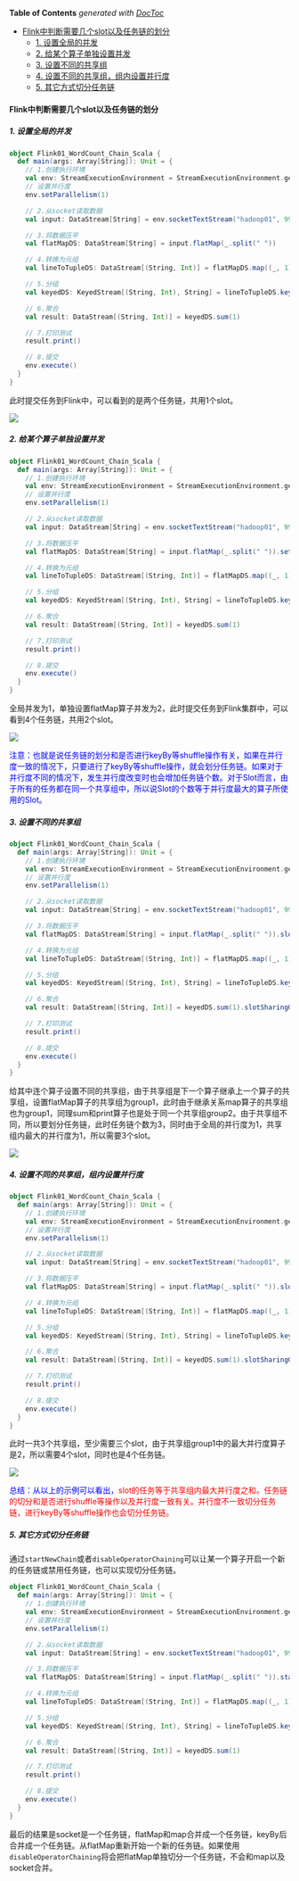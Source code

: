 <!-- START doctoc generated TOC please keep comment here to allow auto update -->
<!-- DON'T EDIT THIS SECTION, INSTEAD RE-RUN doctoc TO UPDATE -->
**Table of Contents**  *generated with [DocToc](https://github.com/thlorenz/doctoc)*

- [Flink中判断需要几个slot以及任务链的划分](#flink%E4%B8%AD%E5%88%A4%E6%96%AD%E9%9C%80%E8%A6%81%E5%87%A0%E4%B8%AAslot%E4%BB%A5%E5%8F%8A%E4%BB%BB%E5%8A%A1%E9%93%BE%E7%9A%84%E5%88%92%E5%88%86)
  - [1. 设置全局的并发](#1-%E8%AE%BE%E7%BD%AE%E5%85%A8%E5%B1%80%E7%9A%84%E5%B9%B6%E5%8F%91)
  - [2. 给某个算子单独设置并发](#2-%E7%BB%99%E6%9F%90%E4%B8%AA%E7%AE%97%E5%AD%90%E5%8D%95%E7%8B%AC%E8%AE%BE%E7%BD%AE%E5%B9%B6%E5%8F%91)
  - [3. 设置不同的共享组](#3-%E8%AE%BE%E7%BD%AE%E4%B8%8D%E5%90%8C%E7%9A%84%E5%85%B1%E4%BA%AB%E7%BB%84)
  - [4. 设置不同的共享组，组内设置并行度](#4-%E8%AE%BE%E7%BD%AE%E4%B8%8D%E5%90%8C%E7%9A%84%E5%85%B1%E4%BA%AB%E7%BB%84%E7%BB%84%E5%86%85%E8%AE%BE%E7%BD%AE%E5%B9%B6%E8%A1%8C%E5%BA%A6)
  - [5. 其它方式切分任务链](#5-%E5%85%B6%E5%AE%83%E6%96%B9%E5%BC%8F%E5%88%87%E5%88%86%E4%BB%BB%E5%8A%A1%E9%93%BE)

<!-- END doctoc generated TOC please keep comment here to allow auto update -->

#### Flink中判断需要几个slot以及任务链的划分

##### 1. 设置全局的并发

```scala
object Flink01_WordCount_Chain_Scala {
  def main(args: Array[String]): Unit = {
    // 1.创建执行环境
    val env: StreamExecutionEnvironment = StreamExecutionEnvironment.getExecutionEnvironment
    // 设置并行度
    env.setParallelism(1)

    // 2.从socket读取数据
    val input: DataStream[String] = env.socketTextStream("hadoop01", 9999)

    // 3.将数据压平
    val flatMapDS: DataStream[String] = input.flatMap(_.split(" "))

    // 4.转换为元组
    val lineToTupleDS: DataStream[(String, Int)] = flatMapDS.map((_, 1))

    // 5.分组
    val keyedDS: KeyedStream[(String, Int), String] = lineToTupleDS.keyBy(_._1)

    // 6.聚合
    val result: DataStream[(String, Int)] = keyedDS.sum(1)

    // 7.打印测试
    result.print()

    // 8.提交
    env.execute()
  }
}
```

此时提交任务到Flink中，可以看到的是两个任务链，共用1个slot。

![](http://typora-image.test.upcdn.net/images/wordcount-1.png)

##### 2. 给某个算子单独设置并发

```scala
object Flink01_WordCount_Chain_Scala {
  def main(args: Array[String]): Unit = {
    // 1.创建执行环境
    val env: StreamExecutionEnvironment = StreamExecutionEnvironment.getExecutionEnvironment
    // 设置并行度
    env.setParallelism(1)

    // 2.从socket读取数据
    val input: DataStream[String] = env.socketTextStream("hadoop01", 9999)

    // 3.将数据压平
    val flatMapDS: DataStream[String] = input.flatMap(_.split(" ")).setParallelism(2)

    // 4.转换为元组
    val lineToTupleDS: DataStream[(String, Int)] = flatMapDS.map((_, 1))

    // 5.分组
    val keyedDS: KeyedStream[(String, Int), String] = lineToTupleDS.keyBy(_._1)

    // 6.聚合
    val result: DataStream[(String, Int)] = keyedDS.sum(1)

    // 7.打印测试
    result.print()

    // 8.提交
    env.execute()
  }
}
```

全局并发为1，单独设置flatMap算子并发为2，此时提交任务到Flink集群中，可以看到4个任务链，共用2个slot。

![](http://typora-image.test.upcdn.net/images/wordcount-4.png)

<font color='blue'>注意：也就是说任务链的划分和是否进行keyBy等shuffle操作有关，如果在并行度一致的情况下，只要进行了keyBy等shuffle操作，就会划分任务链。如果对于并行度不同的情况下，发生并行度改变时也会增加任务链个数。对于Slot而言，由于所有的任务都在同一个共享组中，所以说Slot的个数等于并行度最大的算子所使用的Slot。</font>

##### 3. 设置不同的共享组

```scala
object Flink01_WordCount_Chain_Scala {
  def main(args: Array[String]): Unit = {
    // 1.创建执行环境
    val env: StreamExecutionEnvironment = StreamExecutionEnvironment.getExecutionEnvironment
    // 设置并行度
    env.setParallelism(1)

    // 2.从socket读取数据
    val input: DataStream[String] = env.socketTextStream("hadoop01", 9999)

    // 3.将数据压平
    val flatMapDS: DataStream[String] = input.flatMap(_.split(" ")).slotSharingGroup("group1")

    // 4.转换为元组
    val lineToTupleDS: DataStream[(String, Int)] = flatMapDS.map((_, 1))

    // 5.分组
    val keyedDS: KeyedStream[(String, Int), String] = lineToTupleDS.keyBy(_._1)

    // 6.聚合
    val result: DataStream[(String, Int)] = keyedDS.sum(1).slotSharingGroup("group2")

    // 7.打印测试
    result.print()

    // 8.提交
    env.execute()
  }
}
```

给其中连个算子设置不同的共享组，由于共享组是下一个算子继承上一个算子的共享组，设置flatMap算子的共享组为group1，此时由于继承关系map算子的共享组也为group1，同理sum和print算子也是处于同一个共享组group2。由于共享组不同，所以要划分任务链，此时任务链个数为3，同时由于全局的并行度为1，共享组内最大的并行度为1，所以需要3个slot。

![](http://typora-image.test.upcdn.net/images/wordcount-3.png)

##### 4. 设置不同的共享组，组内设置并行度

```scala
object Flink01_WordCount_Chain_Scala {
  def main(args: Array[String]): Unit = {
    // 1.创建执行环境
    val env: StreamExecutionEnvironment = StreamExecutionEnvironment.getExecutionEnvironment
    // 设置并行度
    env.setParallelism(1)

    // 2.从socket读取数据
    val input: DataStream[String] = env.socketTextStream("hadoop01", 9999)

    // 3.将数据压平
    val flatMapDS: DataStream[String] = input.flatMap(_.split(" ")).slotSharingGroup("group1")

    // 4.转换为元组
    val lineToTupleDS: DataStream[(String, Int)] = flatMapDS.map((_, 1)).setParallelism(2)

    // 5.分组
    val keyedDS: KeyedStream[(String, Int), String] = lineToTupleDS.keyBy(_._1)

    // 6.聚合
    val result: DataStream[(String, Int)] = keyedDS.sum(1).slotSharingGroup("group2")

    // 7.打印测试
    result.print()

    // 8.提交
    env.execute()
  }
}
```

此时一共3个共享组，至少需要三个slot，由于共享组group1中的最大并行度算子是2，所以需要4个slot，同时也是4个任务链。

![](http://typora-image.test.upcdn.net/images/wordcount-5.png)

<font color='blue'>总结：从以上的示例可以看出，</font><font color='red'>slot的任务等于共享组内最大并行度之和。任务链的切分和是否进行shuffle等操作以及并行度一致有关。并行度不一致切分任务链，进行keyBy等shuffle操作也会切分任务链。</font>

##### 5. 其它方式切分任务链

通过`startNewChain`或者`disableOperatorChaining`可以让某一个算子开启一个新的任务链或禁用任务链，也可以实现切分任务链。

```scala
object Flink01_WordCount_Chain_Scala {
  def main(args: Array[String]): Unit = {
    // 1.创建执行环境
    val env: StreamExecutionEnvironment = StreamExecutionEnvironment.getExecutionEnvironment
    // 设置并行度
    env.setParallelism(1)

    // 2.从socket读取数据
    val input: DataStream[String] = env.socketTextStream("hadoop01", 9999)

    // 3.将数据压平
    val flatMapDS: DataStream[String] = input.flatMap(_.split(" ")).startNewChain()

    // 4.转换为元组
    val lineToTupleDS: DataStream[(String, Int)] = flatMapDS.map((_, 1))

    // 5.分组
    val keyedDS: KeyedStream[(String, Int), String] = lineToTupleDS.keyBy(_._1)

    // 6.聚合
    val result: DataStream[(String, Int)] = keyedDS.sum(1)

    // 7.打印测试
    result.print()

    // 8.提交
    env.execute()
  }
}
```

最后的结果是socket是一个任务链，flatMap和map合并成一个任务链，keyBy后合并成一个任务链。从flatMap重新开始一个新的任务链。如果使用`disableOperatorChaining`将会把flatMap单独切分一个任务链，不会和map以及socket合并。